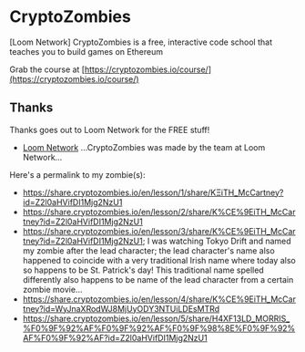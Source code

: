 # CryptoZombies
[Loom Network] CryptoZombies is a free, interactive code school that teaches you to build games on Ethereum

Grab the course at [https://cryptozombies.io/course/](https://cryptozombies.io/course/)

## Thanks

Thanks goes out to Loom Network for the FREE stuff!

* [Loom Network](https://loomx.io/) ...CryptoZombies was made by the team at Loom Network...

Here's a permalink to my zombie(s):

* https://share.cryptozombies.io/en/lesson/1/share/KΞiTH_McCartney?id=Z2l0aHVifDI1Mjg2NzU1
* https://share.cryptozombies.io/en/lesson/2/share/K%CE%9EiTH_McCartney?id=Z2l0aHVifDI1Mjg2NzU1
* https://share.cryptozombies.io/en/lesson/3/share/K%CE%9EiTH_McCartney?id=Z2l0aHVifDI1Mjg2NzU1; I was watching Tokyo Drift and named my zombie after the lead character; the lead character's name also happened to coincide with a very traditional Irish name where today also so happens to be St. Patrick's day! This traditional name spelled differently also happens to be name of the lead character from a certain zombie movie...
* https://share.cryptozombies.io/en/lesson/4/share/K%CE%9EiTH_McCartney?id=WyJnaXRodWJ8MjUyODY3NTUiLDEsMTRd
* https://share.cryptozombies.io/en/lesson/5/share/H4XF13LD_MORRIS_%F0%9F%92%AF%F0%9F%92%AF%F0%9F%98%8E%F0%9F%92%AF%F0%9F%92%AF?id=Z2l0aHVifDI1Mjg2NzU1